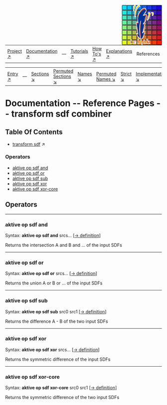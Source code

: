 <img src='../assets/aktive-logo-128.png' style='float:right;'>

||||||||
|---|---|---|---|---|---|---|
|[Project ↗](../../README.md)|[Documentation ↗](../index.md)|&mdash;|[Tutorials ↗](../tutorials.md)|[How To's ↗](../howtos.md)|[Explanations ↗](../explanations.md)|References|

|||||||||
|---|---|---|---|---|---|---|---|
|[Entry ↗](index.md)|&mdash;|[Sections ↘](bysection.md)|[Permuted Sections ↘](bypsection.md)|[Names ↘](byname.md)|[Permuted Names ↘](bypname.md)|[Strict ↘](strict.md)|[Implementations ↘](bylang.md)|

# Documentation -- Reference Pages -- transform sdf combiner

## Table Of Contents

  - [transform sdf](transform_sdf.md) ↗


### Operators

 - [aktive op sdf and](#op_sdf_and)
 - [aktive op sdf or](#op_sdf_or)
 - [aktive op sdf sub](#op_sdf_sub)
 - [aktive op sdf xor](#op_sdf_xor)
 - [aktive op sdf xor-core](#op_sdf_xor_core)

## Operators

---
### <a name='op_sdf_and'></a> aktive op sdf and

Syntax: __aktive op sdf and__ srcs... [[→ definition](../../../../file?ci=trunk&ln=120&name=etc/generator/virtual/sdf.tcl)]

Returns the intersection A and B and ... of the input SDFs


---
### <a name='op_sdf_or'></a> aktive op sdf or

Syntax: __aktive op sdf or__ srcs... [[→ definition](../../../../file?ci=trunk&ln=108&name=etc/generator/virtual/sdf.tcl)]

Returns the union A or B or ... of the input SDFs


---
### <a name='op_sdf_sub'></a> aktive op sdf sub

Syntax: __aktive op sdf sub__ src0 src1 [[→ definition](../../../../file?ci=trunk&ln=132&name=etc/generator/virtual/sdf.tcl)]

Returns the difference A - B of the two input SDFs


---
### <a name='op_sdf_xor'></a> aktive op sdf xor

Syntax: __aktive op sdf xor__ srcs... [[→ definition](../../../../file?ci=trunk&ln=146&name=etc/generator/virtual/sdf.tcl)]

Returns the symmetric difference of the input SDFs


---
### <a name='op_sdf_xor_core'></a> aktive op sdf xor-core

Syntax: __aktive op sdf xor-core__ src0 src1 [[→ definition](../../../../file?ci=trunk&ln=160&name=etc/generator/virtual/sdf.tcl)]

Returns the symmetric difference of the two input SDFs


